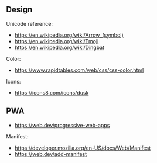 ## Design

Unicode reference:
- https://en.wikipedia.org/wiki/Arrow_(symbol)
- https://en.wikipedia.org/wiki/Emoji
- https://en.wikipedia.org/wiki/Dingbat

Color:
- https://www.rapidtables.com/web/css/css-color.html

Icons:
- https://icons8.com/icons/dusk

## PWA

- https://web.dev/progressive-web-apps

Manifest:
- https://developer.mozilla.org/en-US/docs/Web/Manifest
- https://web.dev/add-manifest
